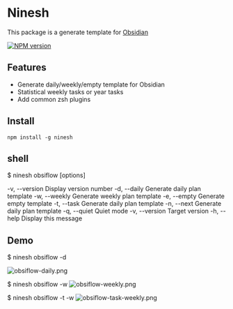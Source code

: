 # Ninesh

This package is a generate template for [Obsidian](https://obsidian.md)

[![NPM version][npm-image]][npm-url]

## Features

- Generate daily/weekly/empty template for Obsidian
- Statistical weekly tasks or year tasks
- Add common zsh plugins

## Install
```shell
npm install -g ninesh
```

## shell
 $ ninesh obsiflow [options]

-v, --version            Display version number
-d, --daily              Generate daily plan template
-w, --weekly             Generate weekly plan template
-e, --empty              Generate empty template
-t, --task               Generate daily plan template
-n, --next               Generate daily plan template
-q, --quiet              Quiet mode
-v, --version <version>  Target version
-h, --help               Display this message

## Demo
$ ninesh obsiflow -d

![obsiflow-daily.png](https://raw.githubusercontent.com/ajiu9/shell/main/static/img/obsiflow-daily.png)

$ ninesh obsiflow -w
![obsiflow-weekly.png](https://raw.githubusercontent.com/ajiu9/shell/main/static/img/obsiflow-weekly.png)

$ ninesh obsiflow -t -w
![obsiflow-task-weekly.png](https://raw.githubusercontent.com/ajiu9/shell/main/static/img/obsiflow-task-weekly.png)

[npm-image]: https://img.shields.io/npm/v/obsiflow.svg?style=flat-square
[npm-url]: https://npmjs.com/package/obsiflow
